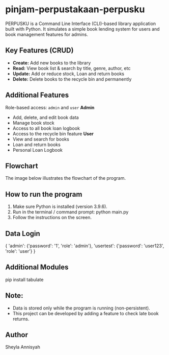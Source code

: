 # pinjam-perpustakaan-perpusku
PERPUSKU is a Command Line Interface (CLI)-based library application built with Python. It simulates a simple book lending system for users and book management features for admins.

## Key Features (CRUD)
- **Create:** Add new books to the library
- **Read:** View book list & search by title, genre, author, etc
- **Update:** Add or reduce stock, Loan and return books
- **Delete:** Delete books to the recycle bin and permanently


## Additional Features
Role-based access: `admin` and `user`
**Admin**
- Add, delete, and edit book data
- Manage book stock
- Access to all book loan logbook
- Access to the recycle bin feature
**User**
- View and search for books
- Loan and return books
- Personal Loan Logbook
  
## Flowchart
The image below illustrates the flowchart of the program.


## How to run the program
1. Make sure Python is installed (version 3.9.6).
2. Run in the terminal / command prompt:
python main.py
3. Follow the instructions on the screen.

## Data Login
{
  'admin': {'password': '1', 'role': 'admin'},
  'usertest': {'password': 'user123', 'role': 'user'}
}

## Additional Modules
pip install tabulate

## Note:
- Data is stored only while the program is running (non-persistent).
- This project can be developed by adding a feature to check late book returns.

Author
------
Sheyla Annisyah
